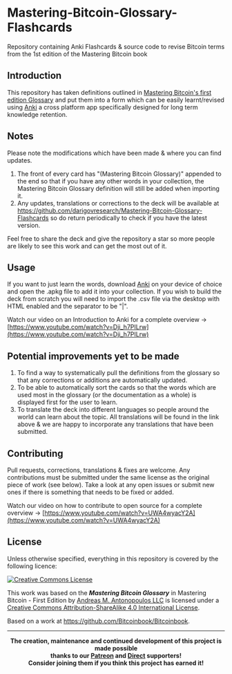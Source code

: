 # Mastering-Bitcoin-Glossary-Flashcards
Repository containing Anki Flashcards &amp; source code to revise Bitcoin terms from the 1st edition of the Mastering Bitcoin book 

## Introduction
This repository has taken definitions outlined in [Mastering Bitcoin's first edition Glossary](https://github.com/bitcoinbook/bitcoinbook/releases/tag/Edition1Print2) and put them into a form which can be easily learnt/revised using <a href="https://apps.ankiweb.net/">Anki</a> a cross platform app specifically designed for long term knowledge retention.

## Notes
Please note the modifications which have been made & where you can find updates.
1. The front of every card has "(Mastering Bitcoin Glossary)" appended to the end so that if you have any other words in your collection, the Mastering Bitcoin Glossary definition will still be added when importing it.
2. Any updates, translations or corrections to the deck will be available at <a href="https://github.com/darigovresearch/Mastering-Bitcoin-Glossary-Flashcards">https://github.com/darigovresearch/Mastering-Bitcoin-Glossary-Flashcards</a> so do return periodically to check if you have the latest version.

Feel free to share the deck and give the repository a star so more people are likely to see this work and can get the most out of it.

## Usage
If you want to just learn the words, download <a href="https://apps.ankiweb.net/">Anki</a> on your device of choice and open the .apkg file to add it into your collection. If you wish to build the deck from scratch you will need to import the .csv file via the desktop with HTML enabled and the separator to be "|".

Watch our video on an Introduction to Anki for a complete overview -> [https://www.youtube.com/watch?v=Dji_h7PILrw](https://www.youtube.com/watch?v=Dji_h7PILrw)

## Potential improvements yet to be made
1. To find a way to systematically pull the definitions from the glossary so that any corrections or additions are automatically updated.
2. To be able to automatically sort the cards so that the words which are used most in the glossary (or the documentation as a whole) is displayed first for the user to learn.
3. To translate the deck into different languages so people around the world can learn about the topic. All translations will be found in the link above & we are happy to incorporate any translations that have been submitted.

## Contributing
Pull requests, corrections, translations & fixes are welcome. Any contributions must be submitted under the same license as the original piece of work (see below). Take a look at any open issues or submit new ones if there is something that needs to be fixed or added.

Watch our video on how to contribute to open source for a complete overview -> [https://www.youtube.com/watch?v=UWA4wyacY2A](https://www.youtube.com/watch?v=UWA4wyacY2A)

## License
Unless otherwise specified, everything in this repository is covered by the following licence:

<a rel="license" href="http://creativecommons.org/licenses/by-sa/4.0/"><img alt="Creative Commons License" style="border-width:0" src="https://i.creativecommons.org/l/by-sa/4.0/88x31.png" /></a>

This work was based on the ***Mastering Bitcoin Glossary*** in <span>Mastering Bitcoin - First Edition</span> by <a href="https://antonopoulos.com/">Andreas M. Antonopoulos LLC</a> is licensed under a <a href="http://creativecommons.org/licenses/by-sa/4.0/">Creative Commons Attribution-ShareAlike 4.0 International License</a>.

Based on a work at <a xmlns:dct="http://purl.org/dc/terms/" href="https://github.com/Bitcoinbook/Bitcoinbook" rel="dct:source">https://github.com/Bitcoinbook/Bitcoinbook</a>.

----

<b>
<div align="center">
    The creation, maintenance and continued development of this project is made possible
    <br>
    thanks to our <a href="http://patreon.com/darigovresearch">Patreon</a> and <a href="https://www.darigovresearch.com/donate">Direct</a> supporters!
    <br>
    Consider joining them if you think this project has earned it!
</div>
</b>